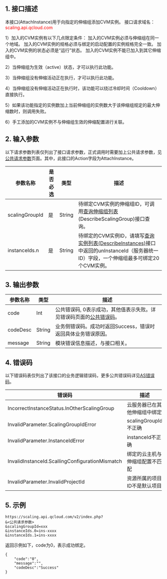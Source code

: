 ## 1. 接口描述
本接口(AttachInstance)用于向指定的伸缩组添加CVM实例。
接口请求域名：<font style="color:red">scaling.api.qcloud.com</font>

1）加入的CVM实例有以下几点限定条件：
加入的CVM实例必须与伸缩组在同一个地域。
加入的CVM实例的规格必须与绑定的启动配置的实例规格完全一致。
加入的CVM实例的状态必须是“运行”状态。
加入的CVM实例不能已加入到其它伸缩组中。

2）当伸缩组为生效（active）状态，才可以执行此功能。

3）当伸缩组没有伸缩活动正在执行，才可以执行此功能。

4）当伸缩组没有伸缩活动正在执行时，该功能可以绕过冷却时间（Cooldown）直接执行。

5）如果该功能指定的实例数加上当前伸缩组的实例数大于该伸缩组规定的最大伸缩数时，则调用失败。

6）手工添加的CVM实例不与伸缩组生效的伸缩配置进行关联。

## 2. 输入参数
以下请求参数列表仅列出了接口请求参数，正式调用时需要加上公共请求参数，见<a href="/doc/api/372/4153" title="公共请求参数">公共请求参数</a>页面。其中，此接口的Action字段为AttachInstance。

| 参数名称 | 是否必选  | 类型 | 描述 |
|---------|---------|---------|---------|
| scalingGroupId | 是 | String | 待绑定CVM实例的伸缩组ID，可调用<a href="/doc/api/372/查询伸缩组列表" title="查询伸缩组列表">查询伸缩组列表</a>(DescribeScalingGroup)接口查询。|
| instanceIds.n  | 是| String | 待绑定的CVM实例ID，请填写<a href="/doc/api/229/831" title="DescribeInstances">查询实例列表(DescribeInstances)</a>接口中返回的unInstanceId（服务器统一ID）字段，一个伸缩组最多可绑定20个CVM实例。|

## 3. 输出参数
| 参数名称 | 类型 | 描述 |
|---------|---------|---------|
| code | Int | 公共错误码, 0表示成功，其他值表示失败。详见错误码页面的<a href="https://www.qcloud.com/doc/api/372/%E9%94%99%E8%AF%AF%E7%A0%81#1.E3.80.81.E5.85.AC.E5.85.B1.E9.94.99.E8.AF.AF.E7.A0.81" title="公共错误码">公共错误码</a>。|
| codeDesc | String |业务侧错误码。成功时返回Success，错误时返回具体业务错误原因。|
| message | String | 模块错误信息描述，与接口相关。|

## 4. 错误码
以下错误码表仅列出了该接口的业务逻辑错误码，更多公共错误码详见[AS错误码](https://www.qcloud.com/doc/api/372/4173)。

|错误码|描述|
|----|------|
|IncorrectInstanceStatus.InOtherScalingGroup|云服务器已在其他伸缩组中绑定|
|InvalidParameter.ScalingGroupIdError|scalingGroupId不正确|
|InvalidParameter.InstanceIdError|instanceId不正确|
|InvalidInstanceId.ScallingConfigurationMismatch|绑定的云主机与伸缩组配置不匹配|
|InvalidParameter.InvalidProjectId|资源所属的项目ID不是默认项目|


## 5. 示例
```
https://scaling.api.qcloud.com/v2/index.php?
&<公共请求参数>
&scalingGroupId=xxx
&instanceIds.0=ins-xxxx
&instanceIds.1=ins-xxxx
```
返回示例如下，code为0，表示成功绑定。
```
{
    "code":"0",
    "message":"",
    "codeDesc":"Success"   
}
```

